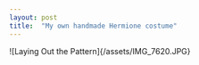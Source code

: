 ```yaml
---
layout: post
title:  "My own handmade Hermione costume"
---
```


![Laying Out the Pattern]{/assets/IMG_7620.JPG}